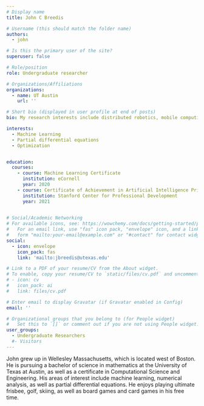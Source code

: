 ```yaml
---
# Display name
title: John C Breedis

# Username (this should match the folder name)
authors:
  - john

# Is this the primary user of the site?
superuser: false

# Role/position
role: Undergraduate researcher

# Organizations/Affiliations
organizations:
  - name: UT Austin
    url: ''

# Short bio (displayed in user profile at end of posts)
bio: My research interests include distributed robotics, mobile computing and programmable matter.

interests:
  - Machine Learning
  - Partial differential equations
  - Optimization


education:
  courses:
    - course: Machine Learning Certificate
      institution: eCornell
      year: 2020
    - course: Certificate of Achievement in Artificial Intelligence Principles and Techniques
      institution: Stanford Center for Professional Development
      year: 2021
      

# Social/Academic Networking
# For available icons, see: https://wowchemy.com/docs/getting-started/page-builder/#icons
#   For an email link, use "fas" icon pack, "envelope" icon, and a link in the
#   form "mailto:your-email@example.com" or "#contact" for contact widget.
social:
  - icon: envelope
    icon_pack: fas
    link: 'mailto:jbreedis@utexas.edu'

# Link to a PDF of your resume/CV from the About widget.
# To enable, copy your resume/CV to `static/files/cv.pdf` and uncomment the lines below.
# - icon: cv
#   icon_pack: ai
#   link: files/cv.pdf

# Enter email to display Gravatar (if Gravatar enabled in Config)
email: ''

# Organizational groups that you belong to (for People widget)
#   Set this to `[]` or comment out if you are not using People widget.
user_groups:
  - Undergraduate Researchers
  #- Visitors
---
```


John grew up in Wellesley Massachusetts, which is located west of Boston. He is
pursuing a bachelor of science in mathematics at the University of Texas at Austin, as well as a
certificate in Computational Science and Engineering. His areas of interest include machine
learning, numerical analysis, as well as partial differential equations. He enjoys playing ultimate
frisbee, golf, skiing, as well as board games and card games in his free time.